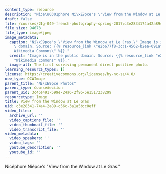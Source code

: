 ```yaml
---
content_type: resource
description: "Nice\u0301phore Ni\xE9pce's \"View from the Window at Le Gras.\""
draft: false
file: /courses/21g-049-french-photography-spring-2017/c3e2834174a42a89c56c3a1a5bcc0eff_2.Niepce.jpg
file_size: 94673
file_type: image/jpeg
image_metadata:
  caption: "Ni\xE9pce's \"View from the Window at Le Gras.\" Image is in the public\
    \ domain. Source: {{% resource_link \"e2b677f8-3cc1-4562-b2ea-091afb4e9e3f\" \"\
    Wikimedia Commons\" %}}."
  credit: 'Image is in the public domain. Source: {{% resource_link "e2b677f8-3cc1-4562-b2ea-091afb4e9e3f"
    "Wikimedia Commons" %}}.'
  image-alt: The first surviving permanent direct positive photo.
learning_resource_types: []
license: https://creativecommons.org/licenses/by-nc-sa/4.0/
ocw_type: OCWImage
parent_title: "Ni\xE9pce Photos"
parent_type: CourseSection
parent_uid: 3c45e491-599e-24a6-2f95-5e1517238299
resourcetype: Image
title: View from the Window at Le Gras
uid: c3e28341-74a4-2a89-c56c-3a1a5bcc0eff
video_files:
  archive_url: ''
  video_captions_file: ''
  video_thumbnail_file: ''
  video_transcript_file: ''
video_metadata:
  video_speakers: ''
  video_tags: ''
  youtube_description: ''
  youtube_id: ''
---
```

Nicéphore Niépce's "View from the Window at Le Gras."